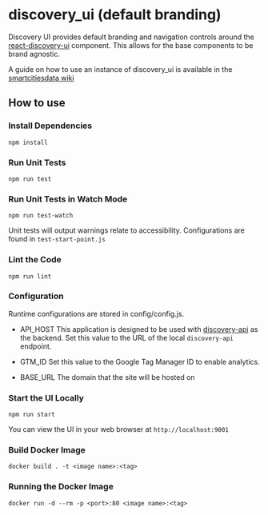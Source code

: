 # discovery_ui (default branding)

Discovery UI provides default branding and navigation controls around the [react-discovery-ui](https://github.com/smartcitiesdata/react_discovery_ui) component. This allows for the base components to be brand agnostic.

A guide on how to use an instance of discovery_ui is available in the [smartcitiesdata wiki](https://github.com/UrbanOS-Public/smartcitiesdata/wiki/Data-Discovery-(DiscoveryUI)-User-Manual)

## How to use

### Install Dependencies

`npm install`

### Run Unit Tests

`npm run test`

### Run Unit Tests in Watch Mode

`npm run test-watch`

Unit tests will output warnings relate to accessibility. Configurations
are found in `test-start-point.js`

### Lint the Code

`npm run lint`

### Configuration

Runtime configurations are stored in config/config.js.

- API_HOST
  This application is designed to be used with [discovery-api](https://github.com/smartcitiesdata/discovery_api) as the backend. Set this value to the URL of the local `discovery-api` endpoint.

- GTM_ID
  Set this value to the Google Tag Manager ID to enable analytics.

- BASE_URL
  The domain that the site will be hosted on

### Start the UI Locally

`npm run start`

You can view the UI in your web browser at `http://localhost:9001`

### Build Docker Image

`docker build . -t <image name>:<tag>`

### Running the Docker Image

`docker run -d --rm -p <port>:80 <image name>:<tag>`
